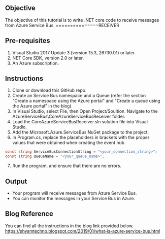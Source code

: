 ## Objective
The objective of this tutorial is to write .NET core code to receive messages from Azure Service Bus.
===============RECEIVER
## Pre-requisites
1. Visual Studio 2017 Update 3 (version 15.3, 26730.01) or later.
2. NET Core SDK, version 2.0 or later.
3. An Azure subscription.

## Instructions
1. Clone or download this GitHub repo.
2. Create an Service Bus namespace and a Queue (refer the section "Create a namespace using the Azure portal" and "Create a queue using the Azure portal" in the blog)
3. In Visual Studio, select File, then Open Project/Soultion. Navigate to the AzureServiceBus\CoreAzureServiceBusReceiver folder.
4. Load the CoreAzureServiceBusReceiver.sln solution file into Visual Studio.
5. Add the Microsoft.Azure.ServiceBus NuGet package to the project.
6. In Program.cs, replace the placeholders in brackets with the proper values that were obtained when creating the event hub.
```csharp
const string ServiceBusConnectionString = "<your_connection_string>"; 
const string QueueName = "<your_queue_name>"; 
```
7. Run the program, and ensure that there are no errors.

## Output
* Your program will receive messages from Azure Service Bus.
* You can monitor the messages in your Service Bus in Azure.

## Blog Reference
You can find all the instructions in the blog link provided below.
https://shyamtechno.blogspot.com/2019/01/what-is-azure-service-bus.html

